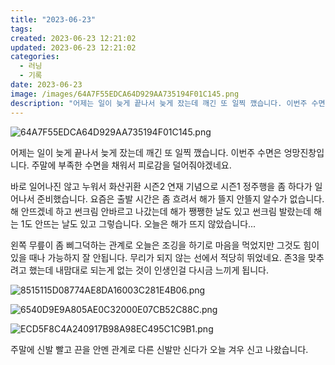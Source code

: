 ```yaml
---
title: "2023-06-23"
tags:
created: 2023-06-23 12:21:02
updated: 2023-06-23 12:21:02
categories:
  - 러닝
  - 기록
date: 2023-06-23
image: /images/64A7F55EDCA64D929AA735194F01C145.png
description: "어제는 일이 늦게 끝나서 늦게 잤는데 깨긴 또 일찍 깼습니다. 이번주 수면은 엉망진창입니다. 주말에 부족한 수면을 채워서 피로감을 덜어줘야겠네요. 바로 일어나진 않고 누워서 화산귀환 시즌2 연재 기념으로 시즌1 정주행을 좀 하다가 일어나서 준비했습니다. 요즘은 출발 시간은 좀 흐려서 해"
---
```


![64A7F55EDCA64D929AA735194F01C145.png](/images/64A7F55EDCA64D929AA735194F01C145.png)
 
 

어제는 일이 늦게 끝나서 늦게 잤는데 깨긴 또 일찍 깼습니다. 이번주 수면은 엉망진창입니다. 주말에 부족한 수면을 채워서 피로감을 덜어줘야겠네요.

바로 일어나진 않고 누워서 화산귀환 시즌2 연재 기념으로 시즌1 정주행을 좀 하다가 일어나서 준비했습니다. 요즘은 출발 시간은 좀 흐려서 해가 뜰지 안뜰지 알수가 없습니다. 해 안뜨겠네 하고 썬크림 안바르고 나갔는데 해가 쨍쨍한 날도 있고 썬크림 발랐는데 해는 1도 안뜨는 날도 있고 그렇습니다. 오늘은 해가 뜨지 않았습니다...

왼쪽 무릎이 좀 삐그덕하는 관계로 오늘은 조깅을 하기로 마음을 먹었지만 그것도 힘이 있을 때나 가능하지 잘 안됩니다. 무리가 되지 않는 선에서 적당히 뛰었네요. 존3을 맞추려고 했는데 내맘대로 되는게 없는 것이 인생인걸 다시금 느끼게 됩니다.

 
 ![8515115D08774AE8DA16003C281E4B06.png](/images/8515115D08774AE8DA16003C281E4B06.png)
 
 

 
 ![6540D9E9A805AE0C32000E07CB52C88C.png](/images/6540D9E9A805AE0C32000E07CB52C88C.png)
 
 

 
 ![ECD5F8C4A240917B98A98EC495C1C9B1.png](/images/ECD5F8C4A240917B98A98EC495C1C9B1.png)
 
 

주말에 신발 빨고 끈을 안멘 관계로 다른 신발만 신다가 오늘 겨우 신고 나왔습니다.
